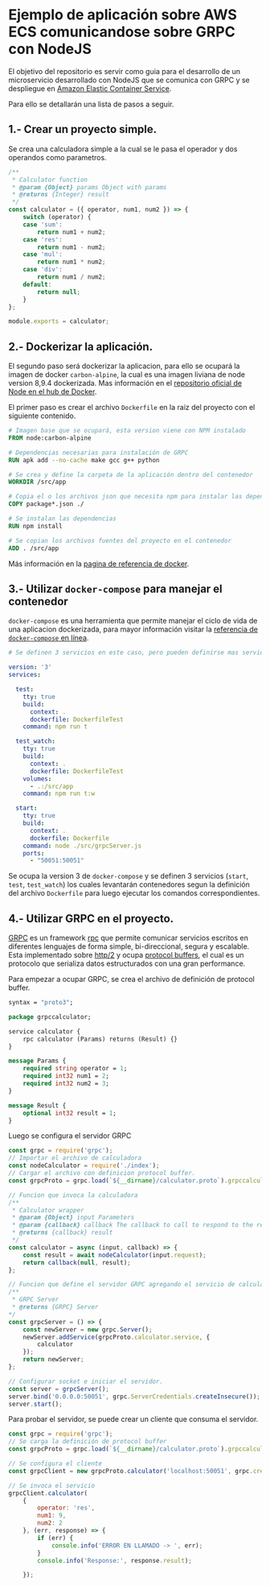 # Ejemplo de aplicación sobre AWS ECS comunicandose sobre GRPC con NodeJS

El objetivo del repositorio es servir como guia para el desarrollo de un microservicio desarrollado con NodeJS que se comunica con GRPC y se despliegue en [Amazon Elastic Container Service](https://aws.amazon.com/ecs/).

Para ello se detallarán una lista de pasos a seguir.

## 1.- Crear un proyecto simple.
Se crea una calculadora simple a la cual se le pasa el operador y dos operandos como parametros.

```js
/**
 * Calculator function
 * @param {Object} params Object with params
 * @returns {Integer} result
 */
const calculator = ({ operator, num1, num2 }) => {
    switch (operator) {
    case 'sum':
        return num1 + num2;
    case 'res':
        return num1 - num2;
    case 'mul':
        return num1 * num2;
    case 'div':
        return num1 / num2;
    default:
        return null;
    }
};

module.exports = calculator;
```

## 2.- Dockerizar la aplicación.

El segundo paso será dockerizar la aplicacion, para ello se ocupará la imagen de docker `carbon-alpine`, la cual es una imagen liviana de node version 8,9.4 dockerizada. Mas información en el [repositorio oficial de Node en el hub de Docker](https://hub.docker.com/_/node/).

El primer paso es crear el archivo `Dockerfile` en la raiz del proyecto con el siguiente contenido.

```Dockerfile
# Imagen base que se ocupará, esta version viene con NPM instalado
FROM node:carbon-alpine

# Dependencias necesarias para instalación de GRPC
RUN apk add --no-cache make gcc g++ python

# Se crea y define la carpeta de la aplicación dentro del contenedor
WORKDIR /src/app

# Copia el o los archivos json que necesita npm para instalar las dependecias
COPY package*.json ./

# Se instalan las dependencias
RUN npm install

# Se copian los archivos fuentes del proyecto en el contenedor
ADD . /src/app
```

Más información en la [pagina de referencia de docker](https://docs.docker.com/engine/reference/builder/).

## 3.- Utilizar `docker-compose` para manejar el contenedor

`docker-compose` es una herramienta que permite manejar el ciclo de vida de una aplicacion dockerizada, para mayor información visitar la [referencia de `docker-compose` en línea](https://docs.docker.com/compose/overview/).

```yml
# Se definen 3 servicios en este caso, pero pueden definirse mas servicios y ejecutarse todos a la vez, por separado y definir dependencias entre servicios.

version: '3'
services:

  test:
    tty: true
    build:
      context: .
      dockerfile: DockerfileTest
    command: npm run t

  test_watch:
    tty: true
    build:
      context: .
      dockerfile: DockerfileTest
    volumes:
      - .:/src/app
    command: npm run t:w

  start:
    tty: true
    build:
      context: .
      dockerfile: Dockerfile
    command: node ./src/grpcServer.js
    ports:
      - "50051:50051"
```

Se ocupa la version 3 de `docker-compose` y se definen 3 servicios (`start`, `test`, `test_watch`) los cuales levantarán contenedores segun la definición del archivo `Dockerfile` para luego ejecutar los comandos correspondientes.

## 4.- Utilizar GRPC en el proyecto.

[GRPC](https://grpc.io/) es un framework [rpc](https://es.wikipedia.org/wiki/Llamada_a_procedimiento_remoto) que permite comunicar servicios escritos en diferentes lenguajes de forma simple, bi-direccional, segura y escalable. Esta implementado sobre [http/2](https://http2.github.io/) y ocupa [protocol buffers](https://developers.google.com/protocol-buffers/docs/overview), el cual es un protocolo que serializa datos estructurados con una gran performance.

Para empezar a ocupar GRPC, se crea el archivo de definición de protocol buffer.

```protobuf
syntax = "proto3";

package grpccalculator;

service calculator {
    rpc calculator (Params) returns (Result) {}
}

message Params {
    required string operator = 1;
    required int32 num1 = 2;
    required int32 num2 = 3;
}

message Result {
    optional int32 result = 1; 
}
```

Luego se configura el servidor GRPC

```js
const grpc = require('grpc');
// Importar el archivo de calculadora
const nodeCalculator = require('./index');
// Cargar el archivo con definicion protocol buffer.
const grpcProto = grpc.load(`${__dirname}/calculator.proto`).grpccalculator;

// Funcion que invoca la calculadora
/**
 * Calculator wrapper
 * @param {Object} input Parameters
 * @param {callback} callback The callback to call to respond to the request
 * @returns {callback} result
 */
const calculator = async (input, callback) => {
    const result = await nodeCalculator(input.request);
    return callback(null, result);
};

// Funcion que define el servidor GRPC agregando el servicio de calculadora
/**
 * GRPC Server
 * @returns {GRPC} Server
*/
const grpcServer = () => {
    const newServer = new grpc.Server();
    newServer.addService(grpcProto.calculator.service, {
        calculator
    });
    return newServer;
};

// Configurar socket e iniciar el servidor.
const server = grpcServer();
server.bind('0.0.0.0:50051', grpc.ServerCredentials.createInsecure());
server.start();
```

Para probar el servidor, se puede crear un cliente que consuma el servidor.

```js
const grpc = require('grpc');
// Se carga la definición de protocol buffer
const grpcProto = grpc.load(`${__dirname}/calculator.proto`).grpccalculator;

// Se configura el cliente
const grpcClient = new grpcProto.calculator('localhost:50051', grpc.credentials.createInsecure());

// Se invoca el servicio
grpcClient.calculator(
    {
        operator: 'res',
        num1: 9,
        num2: 2
    }, (err, response) => {
        if (err) {
            console.info('ERROR EN LLAMADO -> ', err);
        }
        console.info('Response:', response.result);

    });
```